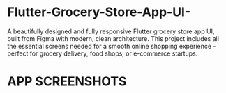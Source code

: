 # Flutter-Grocery-Store-App-UI-
A beautifully designed and fully responsive Flutter grocery store app UI, built from Figma with modern, clean architecture. This project includes all the essential screens needed for a smooth online shopping experience – perfect for grocery delivery, food shops, or e-commerce startups.

# APP SCREENSHOTS
